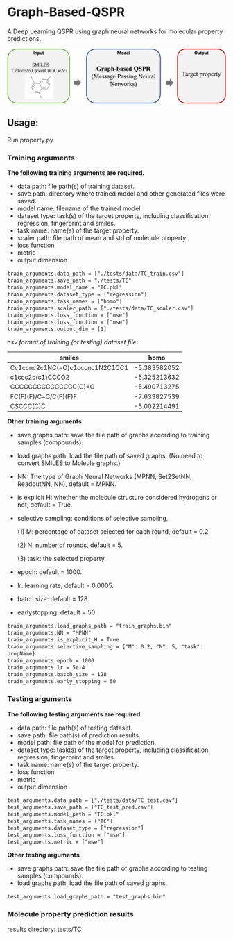 # Graph-Based-QSPR
A Deep Learning QSPR using graph neural networks for molecular property predictions.

<p align="center">
<img src="./docs/diagram.png", width="1000"/>
</p>

## Usage:

Run property.py

### Training arguments
**The following training arguments are required.**
- data path: file path(s) of training dataset.
- save path: directory where trained model and other generated files were saved.
- model name: filename of the trained model
- dataset type: task(s) of the target property, including classification, regression, fingerprint and smiles. 
- task name: name(s) of the target property.
- scaler path: file path of mean and std of molecule property.
- loss function
- metric
- output dimension
```
train_arguments.data_path = ["./tests/data/TC_train.csv"]
train_arguments.save_path = "./tests/TC"
train_arguments.model_name = "TC.pkl"
train_arguments.dataset_type = ["regression"]
train_arguments.task_names = ["homo"]
train_arguments.scaler_path = ["./tests/data/TC_scaler.csv"]
train_arguments.loss_function = ["mse"]
train_arguments.loss_function = ["mse"]
train_arguments.output_dim = [1]
```
 *csv format of training (or testing) dataset file:*

| smiles                             | homo         | 
| ---------------------------------- | ------------ | 
| Cc1ccnc2c1NC(=O)c1cccnc1N2C1CC1	   | -5.383582052 |
| c1ccc2c(c1)CCCO2	                 | -5.325213632 |
| CCCCCCCCCCCCCCC(C)=O	             | -5.490713275 |
| FC(F)(F)/C=C/C(F)(F)F	             | -7.633827539 |
| CSCCC(C)C	                         | -5.002214491 | 

**Other training arguments**
- save graphs path: save the file path of graphs according to training samples (compounds).
- load graphs path: load the file path of saved graphs. (No need to convert SMILES to Moleule graphs.)
- NN: The type of Graph Neural Networks (MPNN, Set2SetNN, ReadoutNN, NN), default = MPNN. 
- is explicit H: whether the molecule structure considered hydrogens or not, default = True.
- selective sampling: conditions of selective sampling,

  (1) M: percentage of dataset selected for each round, default = 0.2.
  
  (2) N: number of rounds, default = 5.
  
  (3) task: the selected property.
  
- epoch: default = 1000.
- lr: learning rate, default = 0.0005.
- batch size: default = 128.
- earlystopping: default = 50

```
train_arguments.load_graphs_path = "train_graphs.bin"
train_arguments.NN = "MPNN"
train_arguments.is_explicit_H = True
train_arguments.selective_sampling = {"M": 0.2, "N": 5, "task": propName}
train_arguments.epoch = 1000
train_arguments.lr = 5e-4
train_arguments.batch_size = 128
train_arguments.early_stopping = 50
```

### Testing arguments
**The following testing arguments are required.**
- data path: file path(s) of testing dataset.
- save path: file path(s) of prediction results.
- model path: file path of the model for prediction.
- dataset type: task(s) of the target property, including classification, regression, fingerprint and smiles. 
- task name: name(s) of the target property.
- loss function
- metric
- output dimension
```
test_arguments.data_path = ["./tests/data/TC_test.csv"]
test_arguments.save_path = ["TC_test_pred.csv"]
test_arguments.model_path = "TC.pkl"
test_arguments.task_names = ["TC"]
test_arguments.dataset_type = ["regression"]
test_arguments.loss_function = ["mse"]
test_arguments.metric = ["mse"]
```

**Other testing arguments**
- save graphs path: save the file path of graphs according to testing samples (compounds).
- load graphs path: load the file path of saved graphs.

```
test_arguments.load_graphs_path = "test_graphs.bin"
```

### Molecule property prediction results

results directory: tests/TC

